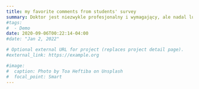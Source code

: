 ```yaml
---
title: my favorite comments from students' survey
summary: Doktor jest niezwykle profesjonalny i wymagający, ale nadal ludzki i uprzejmy. Zawsze chętny do pomocy, świetnie przekazuje informacje i swoją wiedzę... (The doctor is extremely professional and demanding, but still humane and kind. Always willing to help, he is great at passing on information and his knowledge...)
#tags:
#  - Demo
date: 2020-09-06T00:22:14-04:00
#date: "Jan 2, 2022"

# Optional external URL for project (replaces project detail page).
#external_link: https://example.org

#image:
#  caption: Photo by Toa Heftiba on Unsplash
#  focal_point: Smart
---
```


